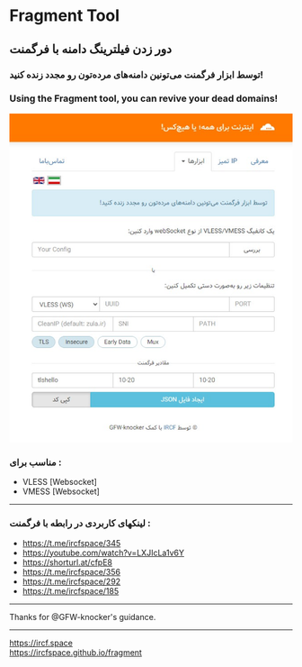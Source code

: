 # Fragment Tool
## دور زدن فیلترینگ دامنه با فرگمنت

### توسط ابزار فرگمنت می‌تونین دامنه‌های مرده‌تون رو مجدد زنده کنید!
### Using the Fragment tool, you can revive your dead domains!

![screenshot.png](screenshot.png)

###  مناسب برای :
* VLESS [Websocket]
* VMESS [Websocket]
---

### لینکهای کاربردی در رابطه با فرگمنت :
* https://t.me/ircfspace/345
* https://youtube.com/watch?v=LXJIcLa1v6Y
* https://shorturl.at/cfpE8
* https://t.me/ircfspace/356
* https://t.me/ircfspace/292
* https://t.me/ircfspace/185

---
Thanks for @GFW-knocker's guidance.

---

https://ircf.space \
https://ircfspace.github.io/fragment